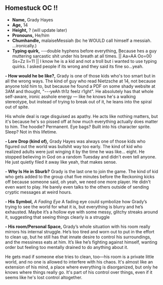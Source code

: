 ## Homestuck OC !!
* **Name,** Grady Hayes
* **Age,** 14
* **Height,** ? (will update later)
* **Pronouns,** He/him
* **Chumhandle,** malaiseMessiah (bc he WOULD call himself a messiah. ...ironically.)
* **Typing quirk,** ---double hyphens before everything, Because hes a guy muttering sarcastic shit under his breath at all times. || Aa=AA Oo=00 Ss=Zz Ii=11 ||
I know he is a kid and not a troll but i wanted to use typing quirks. I asked people if its wrong and they said its fine so...yeah.

**- How would he be like?,**
Grady is one of those kids who's too smart but in all the wrong ways. The kind of guy who read Nietzsche at 14, not because anyone told him to, but because he found a PDF on some shady website at 3AM and thought, "---yeAh th1z feelz r1ght". He absolutely has that whole self-aware, ironic asshole energy — like he knows he's a walking stereotype, but instead of trying to break out of it, he leans into the spiral out of spite.

His whole deal is rage disguised as apathy. He acts like nothing matters, but it's because he's so pissed off at how much everything actually does matter to him. The hoodie? Permanent. Eye bags? Built into his character sprite. Sleep? Not in this lifetime.

**- Lore Drop (kind of),**
Grady Hayes was always one of those kids who figured out the world was bullshit way too early. The kind of kid who realized adults were just winging it by the time he was like... eight. He stopped believing in God on a random Tuesday and didn't even tell anyone. He just quietly filed it away like yeah, that makes sense.

**- Why Is He in Sburb?**
Grady is the last one to join the game. The kind of kid who gets added to the group chat five minutes before the Reckoning kicks off because someone said, oh yeah, we need one more player. He didn't even want to play. He barely even talks to the others outside of sending cryptic messages at weird hours.

**- His Symbol,**
*A Fading Eye*
A fading eye could symbolize how Grady’s trying to see the world for what it is, but everything is blurry and he’s exhausted. Maybe it’s a hollow eye with some messy, glitchy streaks around it, suggesting that seeing things clearly is a struggle

**- His room/Personal Space,**
Grady’s whole situation with his room really mirrors his internal struggle. He’s too tired and worn out to put in the effort to clean up, but he still has that innate desire to control his surroundings, and the messiness eats at him. It’s like he’s fighting against himself, wanting order but feeling too mentally drained to do anything about it.

He gets mad if someone else tries to clean, too—his room is a private little world, and no one is allowed to interfere with his chaos. It's almost like an extension of his mind, a place where everything is disorganized, but only he knows where things really go. It's part of his control over things, even if it seems like he's lost control altogether.
